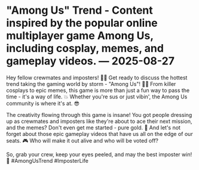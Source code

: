 # "Among Us" Trend - Content inspired by the popular online multiplayer game Among Us, including cosplay, memes, and gameplay videos. — 2025-08-27

Hey fellow crewmates and imposters! 🚀🔪 Get ready to discuss the hottest trend taking the gaming world by storm - "Among Us"! 🌌👾 From killer cosplays to epic memes, this game is more than just a fun way to pass the time - it's a way of life. 💥 Whether you're sus or just vibin', the Among Us community is where it's at. 😎

The creativity flowing through this game is insane! You got people dressing up as crewmates and imposters like they're about to ace their next mission, and the memes? Don't even get me started - pure gold. 🤣 And let's not forget about those epic gameplay videos that have us all on the edge of our seats. 🎮 Who will make it out alive and who will be voted off?

So, grab your crew, keep your eyes peeled, and may the best imposter win! 🌟 #AmongUsTrend #ImposterLife